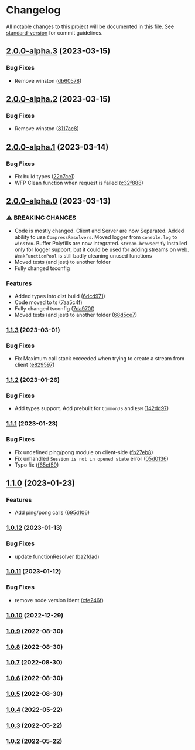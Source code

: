 # Changelog

All notable changes to this project will be documented in this file. See [standard-version](https://github.com/conventional-changelog/standard-version) for commit guidelines.

## [2.0.0-alpha.3](https://github.com/yeskiy/prpcow/compare/v2.0.0-alpha.2...v2.0.0-alpha.3) (2023-03-15)


### Bug Fixes

* Remove winston ([db60578](https://github.com/yeskiy/prpcow/commit/db6057869f5be961b7050a38839e8ae6fb0e5bc8))

## [2.0.0-alpha.2](https://github.com/yeskiy/prpcow/compare/v2.0.0-alpha.1...v2.0.0-alpha.2) (2023-03-15)


### Bug Fixes

* Remove winston ([8117ac8](https://github.com/yeskiy/prpcow/commit/8117ac81bdebed8607efb7475126736c8e12249e))

## [2.0.0-alpha.1](https://github.com/yeskiy/prpcow/compare/v2.0.0-alpha.0...v2.0.0-alpha.1) (2023-03-14)


### Bug Fixes

* Fix build types ([22c7ce1](https://github.com/yeskiy/prpcow/commit/22c7ce1174c679f6b5573111ae068895480f4b3f))
* WFP Clean function when request is failed ([c32f888](https://github.com/yeskiy/prpcow/commit/c32f88882d5f66de16dda726d1c65d3860b931f5))

## [2.0.0-alpha.0](https://github.com/yeskiy/prpcow/compare/v1.1.3...v2.0.0-alpha.0) (2023-03-13)


### ⚠ BREAKING CHANGES

* Code is mostly changed. Client and Server are now Separated. Added ability to use `CompressResolvers`. Moved logger from `console.log` to `winston`. Buffer Polyfills are now integrated. `stream-browserify` installed only for logger support, but it could be used for adding streams on web. `WeakFunctionPool` is still badly cleaning unused functions
* Moved tests (and jest) to another folder
* Fully changed tsconfig

### Features

* Added types into dist build ([6dcd971](https://github.com/yeskiy/prpcow/commit/6dcd9710b607bec156dbf8d0a639183c3788fd84))
* Code moved to ts ([7aa5c4f](https://github.com/yeskiy/prpcow/commit/7aa5c4fdd5a5ad0a8bb9d50e2e578160c9392a67))
* Fully changed tsconfig ([7da970f](https://github.com/yeskiy/prpcow/commit/7da970f6ae4a01a1e152fcda35ca9bbb4eea7405))
* Moved tests (and jest) to another folder ([68d5ce7](https://github.com/yeskiy/prpcow/commit/68d5ce73ddb49d2ab99cc8f1786f00f938dc5655))

### [1.1.3](https://github.com/yeskiy/prpcow/compare/v1.1.2...v1.1.3) (2023-03-01)


### Bug Fixes

* Fix Maximum call stack exceeded when trying to create a stream from client ([e829597](https://github.com/yeskiy/prpcow/commit/e829597b8eb890053ba38afb9e2c965984cf6705))

### [1.1.2](https://github.com/yeskiy/prpcow/compare/v1.1.1...v1.1.2) (2023-01-26)


### Bug Fixes

* Add types support. Add prebuilt for `CommonJS` and `ESM` ([142dd97](https://github.com/yeskiy/prpcow/commit/142dd97eead73564e00ee4ede03f1a6efbdf326b))

### [1.1.1](https://github.com/yeskiy/prpcow/compare/v1.1.0...v1.1.1) (2023-01-23)


### Bug Fixes

* Fix undefined ping/pong module on client-side ([fb27eb8](https://github.com/yeskiy/prpcow/commit/fb27eb890800211fb7076b16b483e85424cf70f5))
* Fix unhandled `Session is not in opened state` error ([05d0136](https://github.com/yeskiy/prpcow/commit/05d01368df6fb1d25cb35cf090cf5a2931a410ee))
* Typo fix ([f65ef59](https://github.com/yeskiy/prpcow/commit/f65ef59a54b8d12274a70511bf4835fdd98c3fca))

## [1.1.0](https://github.com/yeskiy/prpcow/compare/v1.0.12...v1.1.0) (2023-01-23)


### Features

* Add ping/pong calls ([695d106](https://github.com/yeskiy/prpcow/commit/695d1061ffd570657458f7ddb625d675e804de5a))

### [1.0.12](https://github.com/yeskiy/prpcow/compare/v1.0.11...v1.0.12) (2023-01-13)


### Bug Fixes

* update functionResolver ([ba2fdad](https://github.com/yeskiy/prpcow/commit/ba2fdad2b3a10126be7dda6fcc420e59e5a5b964))

### [1.0.11](https://github.com/yeskiy/prpcow/compare/v1.0.10...v1.0.11) (2023-01-12)


### Bug Fixes

* remove node version ident ([cfe246f](https://github.com/yeskiy/prpcow/commit/cfe246f6bf8a0c64baf427a509664fae7911cc9e))

### [1.0.10](https://github.com/yeskiy/prpcow/compare/v1.0.9...v1.0.10) (2022-12-29)

### [1.0.9](https://github.com/yeskiy/prpcow/compare/v1.0.8...v1.0.9) (2022-08-30)

### [1.0.8](https://github.com/yeskiy/prpcow/compare/v1.0.7...v1.0.8) (2022-08-30)

### [1.0.7](https://github.com/yeskiy/prpcow/compare/v1.0.6...v1.0.7) (2022-08-30)

### [1.0.6](https://github.com/yeskiy/prpcow/compare/v1.0.5...v1.0.6) (2022-08-30)

### [1.0.5](https://github.com/yeskiy/prpcow/compare/v1.0.4...v1.0.5) (2022-08-30)

### [1.0.4](https://github.com/yeskiy/prpcow/compare/v1.0.3...v1.0.4) (2022-05-22)

### [1.0.3](https://github.com/yeskiy/prpcow/compare/v1.0.2...v1.0.3) (2022-05-22)

### [1.0.2](https://github.com/yeskiy/prpcow/compare/v1.0.1...v1.0.2) (2022-05-22)
